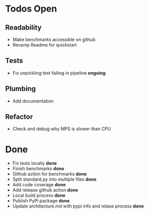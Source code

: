 # Todos Open

## Readability
- Make benchmarks accessible on github
- Revamp Readme for quickstart

## Tests
- Fix unpickling test failing in pipeline **ongoing**

## Plumbing
- Add documentation

## Refactor
- Check and debug why MPS is slower than CPU


# Done

- Fix tests locally **done**
- Finish benchmarks **done**
- Github action for benchmarks **done**
- Split standard.py into multiple files  **done**
- Add code coverage **done**
- Add release github action **done**
- Local build process **done**
- Publish PyPi package **done**
- Update architecture.md with pypi info and relase process **done**
